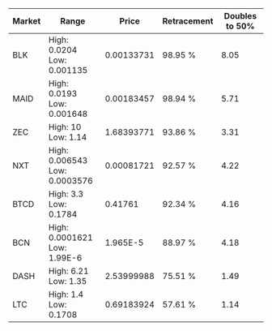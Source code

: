 | Market | Range | Price| Retracement | Doubles to 50% |
| --- | --- | --- | --- | --- |
| BLK | High: 0.0204<br />Low: 0.001135 | 0.00133731 | 98.95 % | 8.05 |
| MAID | High: 0.0193<br />Low: 0.001648 | 0.00183457 | 98.94 % | 5.71 |
| ZEC | High: 10<br />Low: 1.14 | 1.68393771 | 93.86 % | 3.31 |
| NXT | High: 0.006543<br />Low: 0.0003576 | 0.00081721 | 92.57 % | 4.22 |
| BTCD | High: 3.3<br />Low: 0.1784 | 0.41761 | 92.34 % | 4.16 |
| BCN | High: 0.0001621<br />Low: 1.99E-6 | 1.965E-5 | 88.97 % | 4.18 |
| DASH | High: 6.21<br />Low: 1.35 | 2.53999988 | 75.51 % | 1.49 |
| LTC | High: 1.4<br />Low: 0.1708 | 0.69183924 | 57.61 % | 1.14 |
